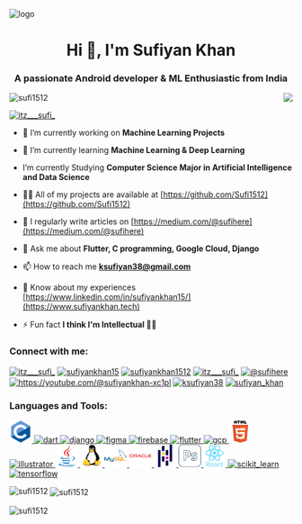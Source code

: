 ![logo](https://github.com/Sufi1512/Sufi1512/blob/main/Grey%20Modern%20New%20Arrival%20Banner%20Landscape.png)
<h1 align="center">Hi 👋, I'm Sufiyan Khan</h1>
<h3 align="center">A passionate Android developer & ML Enthusiastic from India</h3>
<img align="right" alt"coding" width "400" src="https://camo.githubusercontent.com/89233231dc8ba3dc5af6b979e9e3985ee8b9b70622d2ce686fc46c4a6706ea20/68747470733a2f2f6d69726f2e6d656469756d2e636f6d2f6d61782f313237322f312a5a53566d57476363317765454e6230536861775778772e676966">

<p align="left"> <img src="https://komarev.com/ghpvc/?username=sufi1512&label=Profile%20views&color=0e75b6&style=flat" alt="sufi1512" /> </p>

<p align="left"> <a href="https://twitter.com/itz__sufi_" target="blank"><img src="https://img.shields.io/twitter/follow/itz___sufi_?logo=twitter&style=for-the-badge" alt="itz___sufi_" /></a> </p>

- 🔭 I’m currently working on **Machine Learning Projects**

- 🌱 I’m currently learning **Machine Learning & Deep Learning**

- I’m currently Studying **Computer Science Major in Artificial Intelligence and Data Science**

- 👨‍💻 All of my projects are available at [https://github.com/Sufi1512](https://github.com/Sufi1512)

- 📝 I regularly write articles on [https://medium.com/@sufihere](https://medium.com/@sufihere)

- 💬 Ask me about **Flutter, C programming, Google Cloud, Django**

- 📫 How to reach me **ksufiyan38@gmail.com**

- 📄 Know about my experiences [https://www.linkedin.com/in/sufiyankhan15/](https://www.sufiyankhan.tech)

- ⚡ Fun fact **I think I'm Intellectual 🧠🤌**

<h3 align="left">Connect with me:</h3>
<p align="left">
<a href="https://twitter.com/itz___sufi_" target="blank"><img align="center" src="https://raw.githubusercontent.com/rahuldkjain/github-profile-readme-generator/master/src/images/icons/Social/twitter.svg" alt="itz___sufi_" height="30" width="40" /></a>
<a href="https://linkedin.com/in/sufiyankhan15" target="blank"><img align="center" src="https://raw.githubusercontent.com/rahuldkjain/github-profile-readme-generator/master/src/images/icons/Social/linked-in-alt.svg" alt="sufiyankhan15" height="30" width="40" /></a>
<a href="https://kaggle.com/sufiyankhan1512" target="blank"><img align="center" src="https://raw.githubusercontent.com/rahuldkjain/github-profile-readme-generator/master/src/images/icons/Social/kaggle.svg" alt="sufiyankhan1512" height="30" width="40" /></a>
<a href="https://instagram.com/itz___sufi_" target="blank"><img align="center" src="https://raw.githubusercontent.com/rahuldkjain/github-profile-readme-generator/master/src/images/icons/Social/instagram.svg" alt="itz___sufi_" height="30" width="40" /></a>
<a href="https://medium.com/@sufihere" target="blank"><img align="center" src="https://raw.githubusercontent.com/rahuldkjain/github-profile-readme-generator/master/src/images/icons/Social/medium.svg" alt="@sufihere" height="30" width="40" /></a>
<a href="https://www.youtube.com/c/https://youtube.com/@sufiyankhan-xc1pl" target="blank"><img align="center" src="https://raw.githubusercontent.com/rahuldkjain/github-profile-readme-generator/master/src/images/icons/Social/youtube.svg" alt="https://youtube.com/@sufiyankhan-xc1pl" height="30" width="40" /></a>
<a href="https://www.hackerrank.com/ksufiyan38" target="blank"><img align="center" src="https://raw.githubusercontent.com/rahuldkjain/github-profile-readme-generator/master/src/images/icons/Social/hackerrank.svg" alt="ksufiyan38" height="30" width="40" /></a>
<a href="https://auth.geeksforgeeks.org/user/sufiyan_khan" target="blank"><img align="center" src="https://raw.githubusercontent.com/rahuldkjain/github-profile-readme-generator/master/src/images/icons/Social/geeks-for-geeks.svg" alt="sufiyan_khan" height="30" width="40" /></a>
</p>

<h3 align="left">Languages and Tools:</h3>
<p align="left"> <a href="https://www.cprogramming.com/" target="_blank" rel="noreferrer"> <img src="https://raw.githubusercontent.com/devicons/devicon/master/icons/c/c-original.svg" alt="c" width="40" height="40"/> </a> <a href="https://dart.dev" target="_blank" rel="noreferrer"> <img src="https://www.vectorlogo.zone/logos/dartlang/dartlang-icon.svg" alt="dart" width="40" height="40"/> </a> <a href="https://www.djangoproject.com/" target="_blank" rel="noreferrer"> <img src="https://cdn.worldvectorlogo.com/logos/django.svg" alt="django" width="40" height="40"/> </a> <a href="https://www.figma.com/" target="_blank" rel="noreferrer"> <img src="https://www.vectorlogo.zone/logos/figma/figma-icon.svg" alt="figma" width="40" height="40"/> </a> <a href="https://firebase.google.com/" target="_blank" rel="noreferrer"> <img src="https://www.vectorlogo.zone/logos/firebase/firebase-icon.svg" alt="firebase" width="40" height="40"/> </a> <a href="https://flutter.dev" target="_blank" rel="noreferrer"> <img src="https://www.vectorlogo.zone/logos/flutterio/flutterio-icon.svg" alt="flutter" width="40" height="40"/> </a> <a href="https://cloud.google.com" target="_blank" rel="noreferrer"> <img src="https://www.vectorlogo.zone/logos/google_cloud/google_cloud-icon.svg" alt="gcp" width="40" height="40"/> </a> <a href="https://www.w3.org/html/" target="_blank" rel="noreferrer"> <img src="https://raw.githubusercontent.com/devicons/devicon/master/icons/html5/html5-original-wordmark.svg" alt="html5" width="40" height="40"/> </a> <a href="https://www.adobe.com/in/products/illustrator.html" target="_blank" rel="noreferrer"> <img src="https://www.vectorlogo.zone/logos/adobe_illustrator/adobe_illustrator-icon.svg" alt="illustrator" width="40" height="40"/> </a> <a href="https://www.java.com" target="_blank" rel="noreferrer"> <img src="https://raw.githubusercontent.com/devicons/devicon/master/icons/java/java-original.svg" alt="java" width="40" height="40"/> </a> <a href="https://www.linux.org/" target="_blank" rel="noreferrer"> <img src="https://raw.githubusercontent.com/devicons/devicon/master/icons/linux/linux-original.svg" alt="linux" width="40" height="40"/> </a> <a href="https://www.mysql.com/" target="_blank" rel="noreferrer"> <img src="https://raw.githubusercontent.com/devicons/devicon/master/icons/mysql/mysql-original-wordmark.svg" alt="mysql" width="40" height="40"/> </a> <a href="https://www.oracle.com/" target="_blank" rel="noreferrer"> <img src="https://raw.githubusercontent.com/devicons/devicon/master/icons/oracle/oracle-original.svg" alt="oracle" width="40" height="40"/> </a> <a href="https://pandas.pydata.org/" target="_blank" rel="noreferrer"> <img src="https://raw.githubusercontent.com/devicons/devicon/2ae2a900d2f041da66e950e4d48052658d850630/icons/pandas/pandas-original.svg" alt="pandas" width="40" height="40"/> </a> <a href="https://www.photoshop.com/en" target="_blank" rel="noreferrer"> <img src="https://raw.githubusercontent.com/devicons/devicon/master/icons/photoshop/photoshop-line.svg" alt="photoshop" width="40" height="40"/> </a> <a href="https://reactjs.org/" target="_blank" rel="noreferrer"> <img src="https://raw.githubusercontent.com/devicons/devicon/master/icons/react/react-original-wordmark.svg" alt="react" width="40" height="40"/> </a> <a href="https://scikit-learn.org/" target="_blank" rel="noreferrer"> <img src="https://upload.wikimedia.org/wikipedia/commons/0/05/Scikit_learn_logo_small.svg" alt="scikit_learn" width="40" height="40"/> </a> <a href="https://www.tensorflow.org" target="_blank" rel="noreferrer"> <img src="https://www.vectorlogo.zone/logos/tensorflow/tensorflow-icon.svg" alt="tensorflow" width="40" height="40"/> </a> </p>

<p><img align="left" src="https://github-readme-stats.vercel.app/api/top-langs?username=sufi1512&show_icons=true&locale=en&layout=compact" alt="sufi1512" /></p>

<p>&nbsp;<img align="center" src="https://github-readme-stats.vercel.app/api?username=sufi1512&show_icons=true&locale=en" alt="sufi1512" /></p>

<p><img align="center" src="https://github-readme-streak-stats.herokuapp.com/?user=sufi1512&" alt="sufi1512" /></p>
